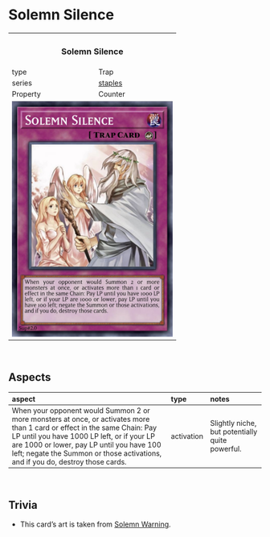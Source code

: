 # Solemn Silence

<table>
  <tr>
    <th colspan="2"> <h3> Solemn Silence </h3> </th>
  </tr>
  <tr>
    <td> type </td>
    <td> Trap </td>
  </tr>
  <tr>
    <td> series </td>
    <td> <a href="../../../archetypes/staples.md">staples</a> </td>
  </tr>
  <tr>
    <td> Property </td>
    <td> Counter </td>
  </tr>
  <tr>
    <td colspan="2"> <img src="../../../.assets/cards/traps/Solemn Silence.png" width="320px"> </td>
  </tr>
</table>


<br>


## Aspects

| aspect | type | notes |
| :----- | :--- | :---- |
| When your opponent would Summon 2 or more monsters at once, or activates more than 1 card or effect in the same Chain: Pay LP until you have 1000 LP left, or if your LP are 1000 or lower, pay LP until you have 100 left; negate the Summon or those activations, and if you do, destroy those cards. | activation | Slightly niche, but potentially quite powerful. |


<br>


## Trivia

- This card’s art is taken from [Solemn Warning](https://yugipedia.com/wiki/Solemn_Warning).
